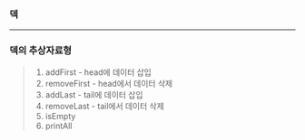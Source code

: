 ### 덱

---

### 덱의 추상자료형
> 1. addFirst - head에 데이터 삽입
> 2. removeFirst - head에서 데이터 삭제
> 3. addLast - tail에 데이터 삽입
> 4. removeLast - tail에서 데이터 삭제
> 5. isEmpty
> 6. printAll